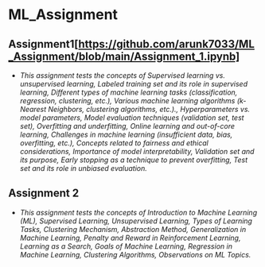 # ML_Assignment

## Assignment1[https://github.com/arunk7033/ML_Assignment/blob/main/Assignment_1.ipynb]
   - *This assignment tests the concepts of Supervised learning vs. unsupervised learning, Labeled training set and its role in supervised learning, Different types of machine learning tasks (classification, regression, clustering, etc.), Various machine learning algorithms (k-Nearest Neighbors, clustering algorithms, etc.)., Hyperparameters vs. model parameters, Model evaluation techniques (validation set, test set), Overfitting and underfitting, Online learning and out-of-core learning, Challenges in machine learning (insufficient data, bias, overfitting, etc.), Concepts related to fairness and ethical considerations, Importance of model interpretability, Validation set and its purpose, Early stopping as a technique to prevent overfitting, Test set and its role in unbiased evaluation.*

## Assignment 2
   - *This assignment tests the concepts of Introduction to Machine Learning (ML), Supervised Learning, Unsupervised Learning, Types of Learning Tasks, Clustering Mechanism, Abstraction Method, Generalization in Machine Learning, Penalty and Reward in Reinforcement Learning, Learning as a Search, Goals of Machine Learning, Regression in Machine Learning, Clustering Algorithms, Observations on ML Topics.*
